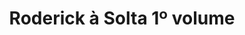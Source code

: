 ---
Numero: 451
title: Roderick à Solta 1º volume
Autor: John Sladek
Co-autor: 
Ano-de-Publicacao: 1995
Titulo-original: Roderick at Random
Tradutor: António Porto
Co-tradutor: 
Ano-de-edicao: 1983
alias: John-Sladek
Autor2-alias: 
Tradutor1-alias: Antonio-Porto
Tradutor2-alias: 
Titulo-link: 451-Roderick-à-Solta-1-volume
Capa: 
pags: 
Capa-link: 
---